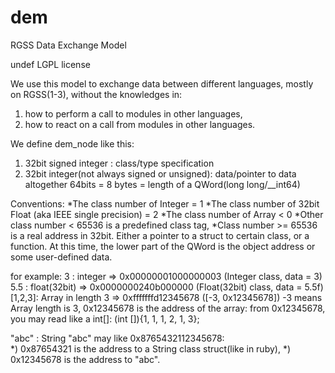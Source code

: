 dem
===

RGSS Data Exchange Model

undef LGPL license

We use this model to exchange data between different languages, mostly on RGSS(1-3), without the knowledges in:
  1) how to perform a call to modules in other languages,
  2) how to react on a call from modules in other languages.

We define dem_node like this:
  1) 32bit signed integer : class/type specification
  2) 32bit integer(not always signed or unsigned): data/pointer to data
 altogether 64bits = 8 bytes = length of a QWord(long long/__int64)

Conventions:
  *The class number of Integer = 1
  *The class number of 32bit Float (aka IEEE single precision) = 2
  *The class number of Array < 0 
  *Other class number < 65536 is a predefined class tag,
  *Class number >= 65536 is a real address in 32bit. 
     Either a pointer to a struct to certain class, or a function.
     At this time, the lower part of the QWord is the object address or some user-defined data.


for example:
  3      : integer     =>  0x00000001000000003 (Integer  class, data = 3)
  5.5    : float(32bit) => 0x0000000240b000000 (Float(32bit) class, data = 5.5f)
  [1,2,3]: Array in length 3 => 0xfffffffd12345678 ([-3, 0x12345678])
                              -3 means Array length is 3, 0x12345678 is the address of the array:
                from 0x12345678, you may read like a int[]:
                (int []){1, 1, 1, 2, 1, 3};

  "abc" : String "abc" may like 0x8765432112345678:  
      *) 0x87654321 is the address to a String class struct(like in ruby),
      *) 0x12345678 is the address to "abc".



  
